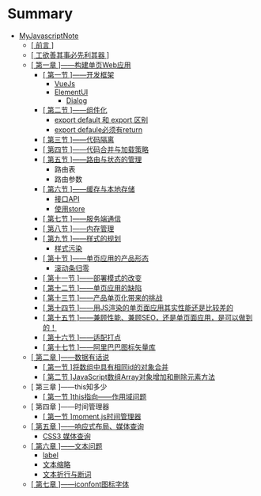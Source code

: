 # Summary

* [MyJavascriptNote](README.md)
  * [\[ 前言 \]](di-yi-7ae0-md.md)
  * [\[ 工欲善其事必先利其器 \]](gong-yu-shan-qi-shi-bi-xian-li-qi-qi.md)
  * [\[ 第一章 \]——构建单页Web应用](vuejs.md)
    * [\[ 第一节 \]——开发框架](vuejs/12.md)
      * [VueJs](vuejs/12/vuejs.md)
      * [ElementUI](vuejs/12/elementui.md)
        * [Dialog](vuejs/12/dialog.md)
    * [\[ 第二节 \]——组件化](vuejs/di-er-jie-2014-2014-zu-jian-hua.md)
      * [export default 和 export 区别](vuejs/di-er-jie-2014-2014-zu-jian-hua/export-default-he-export-qu-bie.md)
      * [export defaule必须有return](vuejs/di-er-jie-2014-2014-zu-jian-hua/export-defaulebi-xu-you-return.md)
    * [\[ 第三节 \]——代码隔离](vuejs/dai-ma-ge-li.md)
    * [\[ 第四节 \]——代码合并与加载策略](vuejs/di-si-jie-2014-2014-dai-ma-he-bing-yu-jia-zai-ce-lve.md)
    * [\[ 第五节 \]——路由与状态的管理](vuejs/di-wu-jie-2014-2014-lu-you-yu-zhuang-tai-de-guan-li.md)
      * 路由表
      * 路由参数
    * [\[ 第六节 \]——缓存与本地存储](vuejs/di-liu-jie-2014-2014-huan-cun-yu-ben-di-cun-chu.md)
      * [接口API](vuejs/di-liu-jie-2014-2014-huan-cun-yu-ben-di-cun-chu/jie-kou-api.md)
      * [使用store](vuejs/di-liu-jie-2014-2014-huan-cun-yu-ben-di-cun-chu/shi-yong-store.md)
    * [\[ 第七节 \]——服务端通信](vuejs/di-qi-jie-2014-2014-fu-wu-duan-tong-xin.md)
    * [\[ 第八节 \]——内存管理](vuejs/di-ba-jie-2014-2014-nei-cun-guan-li.md)
    * [\[ 第九节 \]——样式的规划](vuejs/di-jiu-jie-2014-2014-yang-shi-de-gui-hua.md)
      * [样式污染](vuejs/yang-shi-wu-ran.md)
    * [\[ 第十节 \]——单页应用的产品形态](vuejs/di-shi-jie-2014-2014-dan-ye-ying-yong-de-chan-pin-xing-tai.md)
      * [滚动条归零](vuejs/di-shi-jie-2014-2014-dan-ye-ying-yong-de-chan-pin-xing-tai/gun-dong-tiao-gui-ling.md)
    * [\[ 第十一节 \]——部署模式的改变](vuejs/di-shi-yi-jie-2014-2014-bu-shu-mo-shi-de-gai-bian.md)
    * [\[ 第十二节 \]——单页应用的缺陷](vuejs/di-shi-er-jie-2014-2014-dan-ye-ying-yong-de-que-xian.md)
    * [\[ 第十三节 \]——产品单页化带来的挑战](vuejs/di-shi-san-jie-2014-2014-chan-pin-dan-ye-hua-dai-lai-de-tiao-zhan.md)
    * [\[ 第十四节 \]——用JS渲染的单页面应用其实性能还是比较差的](vuejs/di-shi-si-jie-2014-2014-yong-js-xuan-ran-de-dan-ye-mian-ying-yong-qi-shi-xing-neng-huan-shi-bi-jiao-cha-de.md)
    * [\[ 第十五节 \]——兼顾性能、兼顾SEO，还是单页面应用，是可以做到的！](vuejs/di-shi-wu-jie-2014-2014-jian-gu-xing-neng-3001-jian-gu-seo-ff0c-huan-shi-dan-ye-mian-ying-yong-ff0c-shi-ke-yi-zuo-dao-de-ff01.md)
    * [\[ 第十六节 \]——适配打点](vuejs/di-shi-liu-jie-2014-2014-shi-pei-da-dian.md)
    * [\[ 第十七节 \]——阿里巴巴图标矢量库](vuejs/di-shi-qi-jie-2014-2014-a-li-ba-ba-tu-biao-shi-liang-ku.md)
  * [\[ 第二章 \]——数据有话说](di-er-zhang-2014-2014-shu-ju-you-hua-shuo.md)
    * [\[ 第一节 \]将数组中具有相同id的对象合并](di-er-zhang-2014-2014-shu-ju-you-hua-shuo/jiang-shu-zu-zhong-ju-you-xiang-tong-id-de-dui-xiang-he-bing.md)
    * [\[ 第二节 \]JavaScript数组Array对象增加和删除元素方法](di-er-zhang-2014-2014-shu-ju-you-hua-shuo/javascriptshu-zu-array-dui-xiang-zeng-jia-he-shan-chu-yuan-su-fang-fa.md)
  * \[ 第三章 \]——this知多少
    * [\[ 第一节 \]this指向——作用域问题](thiszhi-xiang-2014-2014-zuo-yong-yu-wen-ti.md)
  * \[ 第四章 \]——时间管理器
    * [\[ 第一节 \]moment.js时间管理器](momentjsshi-jian-guan-li-qi.md)
  * [\[ 第五章 \]——响应式布局、媒体查询](di-wu-zhang-2014-2014-xiang-ying-shi-bu-ju-3001-mei-ti-cha-xun.md)
    * [CSS3 媒体查询](di-wu-zhang-2014-2014-xiang-ying-shi-bu-ju-3001-mei-ti-cha-xun/css3-mei-ti-cha-xun.md)
  * [\[ 第六章 \]——文本问题](di-liu-zhang-2014-2014-wen-ben-wen-ti.md)
    * [label](di-liu-zhang-2014-2014-wen-ben-wen-ti/label.md)
    * [文本缩略](di-liu-zhang-2014-2014-wen-ben-wen-ti/wen-ben-suo-lve.md)
    * [文本折行与断词](di-liu-zhang-2014-2014-wen-ben-wen-ti/wen-ben-zhe-xing-yu-duan-ci.md)
  * [\[ 第七章 \]——iconfont图标字体](di-qi-zhang-iconfont-tu-biao-zi-ti.md)

